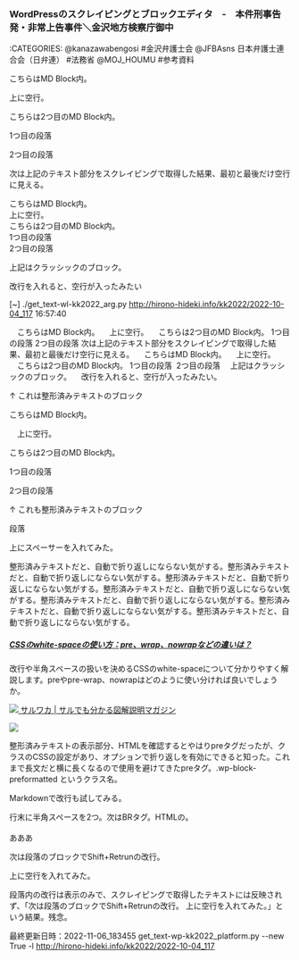 ### WordPressのスクレイピングとブロックエディタ　-　本件刑事告発・非常上告事件＼金沢地方検察庁御中

:CATEGORIES: @kanazawabengosi #金沢弁護士会 @JFBAsns 日本弁護士連合会（日弁連） #法務省 @MOJ_HOUMU #参考資料

こちらはMD Block内。

上に空行。

こちらは2つ目のMD Block内。

1つ目の段落

2つ目の段落

次は上記のテキスト部分をスクレイピングで取得した結果、最初と最後だけ空行に見える。

こちらはMD Block内。   
上に空行。   
こちらは2つ目のMD Block内。   
1つ目の段落   
2つ目の段落 

上記はクラッシックのブロック。

改行を入れると、空行が入ったみたい

[~] ./get_text-wl-kk2022_arg.py http://hirono-hideki.info/kk2022/2022-10-04_117                                                                              16:57:40 

　こちらはMD Block内。
　上に空行。
　こちらは2つ目のMD Block内。
 1つ目の段落
  2つ目の段落
 次は上記のテキスト部分をスクレイピングで取得した結果、最初と最後だけ空行に見える。
　こちらはMD Block内。 　上に空行。 　こちらは2つ目のMD Block内。 1つ目の段落  2つ目の段落 
　上記はクラッシックのブロック。
　改行を入れると、空行が入ったみたい。

 ↑ これは整形済みテキストのブロック

こちらはMD Block内。

　上に空行。

こちらは2つ目のMD Block内。

 1つ目の段落

  2つ目の段落

↑ これも整形済みテキストのブロック

段落

上にスペーサーを入れてみた。

 整形済みテキストだと、自動で折り返しにならない気がする。整形済みテキストだと、自動で折り返しにならない気がする。整形済みテキストだと、自動で折り返しにならない気がする。整形済みテキストだと、自動で折り返しにならない気がする。整形済みテキストだと、自動で折り返しにならない気がする。整形済みテキストだと、自動で折り返しにならない気がする。整形済みテキストだと、自動で折り返しにならない気がする。

#####  [CSSのwhite-spaceの使い方：pre、wrap、nowrapなどの違いは？](https://saruwakakun.com/html-css/basic/white-space)

改行や半角スペースの扱いを決めるCSSのwhite-spaceについて分かりやすく解説します。preやpre-wrap、nowrapはどのように使い分ければ良いでしょうか。 

[ ![](https://saruwakakun.com/wp-content/uploads/2017/03/cropped-favicon-01-32x32.png) サルワカ | サルでも分かる図解説明マガジン ](http://saruwakakun.com)

[ ![](https://saruwakakun.com/wp-content/uploads/2017/02/d33a7c409b1e4a1afefd6e73e2f8fa06.png) ](https://saruwakakun.com/html-css/basic/white-space)

 整形済みテキストの表示部分、HTMLを確認するとやはりpreタグだったが、クラスのCSSの設定があり、オプションで折り返しを有効にできると知った。これまで長文だと横に長くなるので使用を避けてきたpreタグ。.wp-block-preformatted というクラス名。

Markdownで改行も試してみる。 

行末に半角スペースを2つ。次はBRタグ。HTMLの。<br /> <br /> あああ

次は段落のブロックでShift+Retrunの改行。  

上に空行を入れてみた。

 段落内の改行は表示のみで、スクレイピングで取得したテキストには反映されず、「次は段落のブロックでShift+Retrunの改行。 上に空行を入れてみた。」という結果。残念。



最終更新日時：2022-11-06_183455
get_text-wp-kk2022_platform.py --new True -l http://hirono-hideki.info/kk2022/2022-10-04_117
